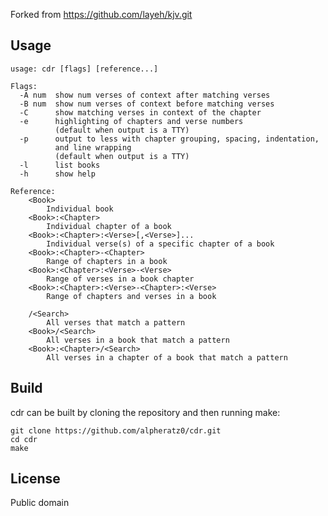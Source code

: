 Forked from https://github.com/layeh/kjv.git

## Usage

    usage: cdr [flags] [reference...]

    Flags:
      -A num  show num verses of context after matching verses
      -B num  show num verses of context before matching verses
      -C      show matching verses in context of the chapter
      -e      highlighting of chapters and verse numbers
              (default when output is a TTY)
      -p      output to less with chapter grouping, spacing, indentation,
              and line wrapping
              (default when output is a TTY)
      -l      list books
      -h      show help

    Reference:
        <Book>
            Individual book
        <Book>:<Chapter>
            Individual chapter of a book
        <Book>:<Chapter>:<Verse>[,<Verse>]...
            Individual verse(s) of a specific chapter of a book
        <Book>:<Chapter>-<Chapter>
            Range of chapters in a book
        <Book>:<Chapter>:<Verse>-<Verse>
            Range of verses in a book chapter
        <Book>:<Chapter>:<Verse>-<Chapter>:<Verse>
            Range of chapters and verses in a book

        /<Search>
            All verses that match a pattern
        <Book>/<Search>
            All verses in a book that match a pattern
        <Book>:<Chapter>/<Search>
            All verses in a chapter of a book that match a pattern

## Build

cdr can be built by cloning the repository and then running make:

    git clone https://github.com/alpheratz0/cdr.git
    cd cdr
    make

## License

Public domain
